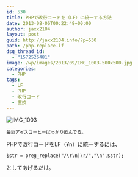 ```yaml
---
id: 530
title: PHPで改行コードを（LF）に統一する方法
date: 2013-08-06T00:22:48+00:00
author: jaxx2104
layout: post
guid: http://jaxx2104.info/?p=530
path: /php-replace-lf
dsq_thread_id:
  - "1572526481"
image: /wp/images/2013/09/IMG_1003-500x500.jpg
categories:
  - PHP
tags:
  - LF
  - PHP
  - 改行コード
  - 置換
---
```

<img src="/images/2013/08/IMG_1003-500x500.jpg" alt="IMG_1003" class="img-rounded aligncenter size-large wp-image-533" srcset="/images/2013/08/IMG_1003-500x500.jpg 500w, /images/2013/08/IMG_1003-150x150.jpg 150w, /images/2013/08/IMG_1003-300x300.jpg 300w" sizes="(max-width: 500px) 100vw, 500px" />
  
<small>最近アイスコーヒーばっかり飲んでる。</small>

PHPで改行コードをLF（¥n）に統一するには、

```
$str = preg_replace("/\r\n|\r/","\n",$str);
```

としてあげるだけ。